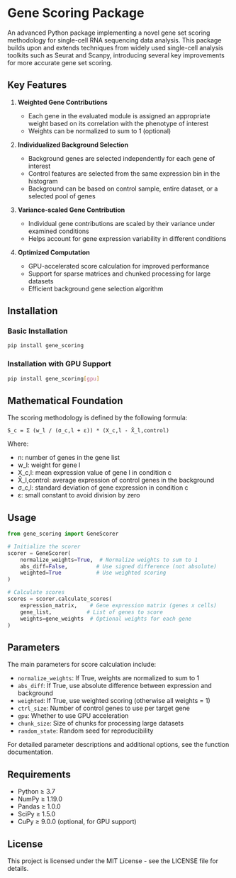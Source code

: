 # Gene Scoring Package

An advanced Python package implementing a novel gene set scoring methodology for single-cell RNA sequencing data analysis. This package builds upon and extends techniques from widely used single-cell analysis toolkits such as Seurat and Scanpy, introducing several key improvements for more accurate gene set scoring.

## Key Features

1. **Weighted Gene Contributions**
   - Each gene in the evaluated module is assigned an appropriate weight based on its correlation with the phenotype of interest
   - Weights can be normalized to sum to 1 (optional)

2. **Individualized Background Selection**
   - Background genes are selected independently for each gene of interest
   - Control features are selected from the same expression bin in the histogram
   - Background can be based on control sample, entire dataset, or a selected pool of genes

3. **Variance-scaled Gene Contribution**
   - Individual gene contributions are scaled by their variance under examined conditions
   - Helps account for gene expression variability in different conditions

4. **Optimized Computation**
   - GPU-accelerated score calculation for improved performance
   - Support for sparse matrices and chunked processing for large datasets
   - Efficient background gene selection algorithm

## Installation

### Basic Installation

```bash
pip install gene_scoring
```

### Installation with GPU Support

```bash
pip install gene_scoring[gpu]
```

## Mathematical Foundation

The scoring methodology is defined by the following formula:

```
S_c = Σ (w_l / (σ_c,l + ε)) * (X_c,l - X̄_l,control)
```

Where:
- n: number of genes in the gene list
- w_l: weight for gene l
- X_c,l: mean expression value of gene l in condition c
- X̄_l,control: average expression of control genes in the background
- σ_c,l: standard deviation of gene expression in condition c
- ε: small constant to avoid division by zero

## Usage

```python
from gene_scoring import GeneScorer

# Initialize the scorer
scorer = GeneScorer(
    normalize_weights=True,  # Normalize weights to sum to 1
    abs_diff=False,         # Use signed difference (not absolute)
    weighted=True           # Use weighted scoring
)

# Calculate scores
scores = scorer.calculate_scores(
    expression_matrix,    # Gene expression matrix (genes x cells)
    gene_list,           # List of genes to score
    weights=gene_weights  # Optional weights for each gene
)
```

## Parameters

The main parameters for score calculation include:

- `normalize_weights`: If True, weights are normalized to sum to 1
- `abs_diff`: If True, use absolute difference between expression and background
- `weighted`: If True, use weighted scoring (otherwise all weights = 1)
- `ctrl_size`: Number of control genes to use per target gene
- `gpu`: Whether to use GPU acceleration
- `chunk_size`: Size of chunks for processing large datasets
- `random_state`: Random seed for reproducibility

For detailed parameter descriptions and additional options, see the function documentation.

## Requirements

- Python ≥ 3.7
- NumPy ≥ 1.19.0
- Pandas ≥ 1.0.0
- SciPy ≥ 1.5.0
- CuPy ≥ 9.0.0 (optional, for GPU support)

## License

This project is licensed under the MIT License - see the LICENSE file for details.
